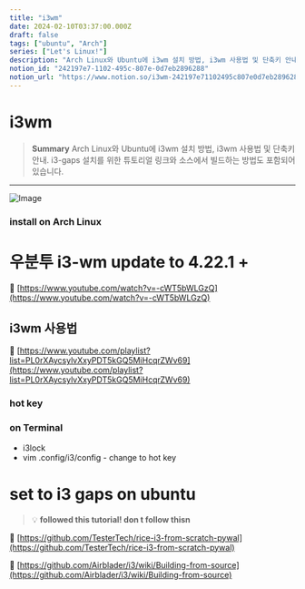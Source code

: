 ```yaml
---
title: "i3wm"
date: 2024-02-10T03:37:00.000Z
draft: false
tags: ["ubuntu", "Arch"]
series: ["Let's Linux!"]
description: "Arch Linux와 Ubuntu에 i3wm 설치 방법, i3wm 사용법 및 단축키 안내. i3-gaps 설치를 위한 튜토리얼 링크와 소스에서 빌드하는 방법도 포함되어 있습니다."
notion_id: "242197e7-1102-495c-807e-0d7eb2896288"
notion_url: "https://www.notion.so/i3wm-242197e71102495c807e0d7eb2896288"
---
```


# i3wm

> **Summary**
> Arch Linux와 Ubuntu에 i3wm 설치 방법, i3wm 사용법 및 단축키 안내. i3-gaps 설치를 위한 튜토리얼 링크와 소스에서 빌드하는 방법도 포함되어 있습니다.

---

![Image](https://prod-files-secure.s3.us-west-2.amazonaws.com/09ccd4d5-876c-4bba-bbdf-cc77a0a11257/3b9564cb-dea9-4ae8-a8ef-e6ebff8d8f6e/Untitled.png?X-Amz-Algorithm=AWS4-HMAC-SHA256&X-Amz-Content-Sha256=UNSIGNED-PAYLOAD&X-Amz-Credential=ASIAZI2LB4665YSOOMSB%2F20250724%2Fus-west-2%2Fs3%2Faws4_request&X-Amz-Date=20250724T083640Z&X-Amz-Expires=3600&X-Amz-Security-Token=IQoJb3JpZ2luX2VjEAAaCXVzLXdlc3QtMiJHMEUCICpqT51kT7CjwXqjehslKiJbpkuU4SIIVwnoqFIl2mdAAiEA937aCox%2FSxS0CS6Zf1zf0x7zaRGFnETTX9%2Bb%2BNYG3%2B8q%2FwMIKRAAGgw2Mzc0MjMxODM4MDUiDMCdOZe8uLcu4fc8RSrcAw%2FirDWwslx9nZq%2F7ukvZpPDgpe0cmFjToBLLQXpidEhG243eivWKhvgdw4OfR9ty4sM2Y%2FaEfN067NwxEc1XqO6Tv5dNYM3E0BDqpjWIioRxri8cu9RozjkXnR4VPBPEt8w7KBEZhB7KVbqFzwDFoWvrvf6hRXRfMN5BiGm%2BSfU2xF5HvoSXmAVR0MSlzhe8ckhBOSODqH1T6TSx%2BEB%2FxHHAr4sL9TlSMAnlkOYyu%2Fhls2wjsfhT3DfzD3ACeAyGUZUC86tUEBhiq5ZxztucckHdQpDz%2BHJYoH%2Ffrxa5y9SNW7OIt%2FHZ%2Bi%2BmVmZ5Lq8ySfvpl8MluNA80wEKAEDTf21MUMcc3vwDuvv4MQIbtweeTK92NlZZ3K%2FwAZ%2BmAryu%2F%2FxjWqhcYYJSaaps7MJN%2BWLQx%2B1siguj4V32vyYU5aPnDST4lF%2BRnp7oXryyAprwITjoSTguDqoJaYlxkw%2FRK2Fok1pU0XFHg3ihAsRgItZDo820a8fmavMyo55%2BWYayUagVLoDaMrXQWe7YS9rOHLvqwFvTP%2BoDoi%2FAVv9c1ZpF9ElVwXekW8pKgJVeJDd47FMlCsgdC1bMBxZ7ZeHFCUGQsVdnPIAOyS3iJM6gxKYGfU7iTKjT5YxR%2BKJMJbPh8QGOqUB9o%2FxXNDux7Bmx9iH57MN85HXy1iEkJXCBKuzC%2Feoy6CJjDa6vnIAX%2FrkYoHSRNyR4xoSMrQsPt2EIFmAGH8UHw%2Ff1SXt206stgt7S%2BLKrCjcZWmqF6qTVhlt4uE5WLHN9c6gc1Kb7wQ4S3XRBpoGEDBB9NSb8LN%2FMUpFGBg6lqV5HXunj%2BdiOfw91QRPTDvCtZFX0Plax%2BOv3Pd9de10KO7vyGNY&X-Amz-Signature=c172ac537e340b3f8c34c0eb4438efb59b6980d33866be0bae3b42a0b3d31a41&X-Amz-SignedHeaders=host&x-amz-checksum-mode=ENABLED&x-id=GetObject)

### install on Arch Linux

# 우분투 i3-wm update to 4.22.1 +

🔗 [https://www.youtube.com/watch?v=-cWT5bWLGzQ](https://www.youtube.com/watch?v=-cWT5bWLGzQ)

## i3wm 사용법

🔗 [https://www.youtube.com/playlist?list=PL0rXAycsylvXxyPDT5kGQ5MiHcqrZWv69](https://www.youtube.com/playlist?list=PL0rXAycsylvXxyPDT5kGQ5MiHcqrZWv69)

### hot key

### on Terminal

- i3lock
- vim .config/i3/config - change to hot key

# set to i3 gaps on ubuntu

> 💡 **followed this tutorial! don t follow thisn**

🔗 [https://github.com/TesterTech/rice-i3-from-scratch-pywal](https://github.com/TesterTech/rice-i3-from-scratch-pywal)

🔗 [https://github.com/Airblader/i3/wiki/Building-from-source](https://github.com/Airblader/i3/wiki/Building-from-source)

